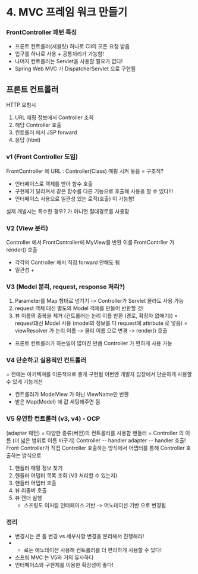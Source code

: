 # 4. MVC 프레임 워크 만들기

### FrontController 패턴 특징
- 프론트 컨트롤러(서블릿) 하나로 Cli의 모든 요청 받음
- 입구를 하나로 사용 + 공통처리가 가능함!
- 나머지 컨트롤러는 Servlet을 사용할 필요가 없다!
- Spring Web MVC 가 DispatcherServlet 으로 구현됨

## 프론트 컨트롤러
HTTP 요청시
1. URL 매핑 정보에서 Controller 조회
2. 해당 Controller 호출
3. 컨트롤러 에서 JSP forward
4. 응답 (html)

### v1 (Front Controller 도입)
FrontController 에 URL : Controller(Class) 매핑 시켜 놓음
= 구조적?
- 인터페이스로 객체를 받아 함수 호출 
- 구현체기 달라져서 같은 함수를 다른 기능으로 호출해 사용을 할 수 있다!!!
- 인터페이스 사용으로 일관성 있는 로직(호출) 이 가능함!

실제 개발시는 특수한 경우? 가 아니면 절대경로를 사용함

### V2 (View 분리)
Controller 에서 FrontController에 MyView를 반환
이를 FrontContrller 가 render() 호출
- 각각의 Controller 에서 직접 forward 안해도 됨
- 일관성 +

### V3 (Model 분리, request, response 처리?)
1. Parameter를 Map 형태로 넘기기 -> Controller가 Servlet 몰라도 사용 가능
2. request 객체 대신 별도의 Model 객체를 만들어 반환할 것!
3. 뷰 이름의 중복을 제거 (컨트롤러는 논리 이름 반환 (경로, 확장자 없애기))
= request대신 Model 사용 (model의 정보를 다 request에 attribute 로 넣음)
= viewResolver 가 논리 이름 -> 물리 이름 으로 변경 -> render() 호출
- 프론트 컨트롤러가 하는일이 많아진 만큼 Controller 가 편하게 사용 가능

### V4 단순하고 실용적인 컨트롤러
= 전에는 아키텍쳐를 이론적으로 좋게 구현됨
이번엔 개발자 입장에서 단순하게 사용할 수 있게 기능개선
- 컨트롤러가 ModelView 가 아닌 ViewName만 반환
- 받은 Map(Model) 에 값 세팅해주면 됨

### V5 유연한 컨트롤러 (v3, v4) - OCP
(adapter 패턴) = 다양한 종류(버전)의 컨트롤러를 사용함
핸들러 = Controller 의 이름 (더 넓은 범위로 이름 바꾸기)
Controller -- handler adapter -- handler 호출!
Front Controller가 직접 Controller 호출하는 방식에서
어탭터를 통해 Controller 호출하는 방식으로
1. 핸들러 매핑 정보 찾기
2. 핸들러 어댑터 목록 조회 (V3 처리할 수 있는지)
3. 핸들러 어댑터 호출
4. 뷰 리졸버 호출
5. 뷰 랜더 실행
	- 스프링도 이처럼 인터페이스 기반 -> 어노테이션 기반 으로 변경됨

### 정리
- 변경시는 큰 틀 변경 vs 세부사항 변경을 분리해서 진행해라!
- + 로는 애노테이션 사용해 컨트롤러를 더 편리하게 사용할 수 있다!
- 스프링 MVC 는 V5와 거의 유사하다
- 인터페이스와 구현체를 이용한 확장성이 좋다!

